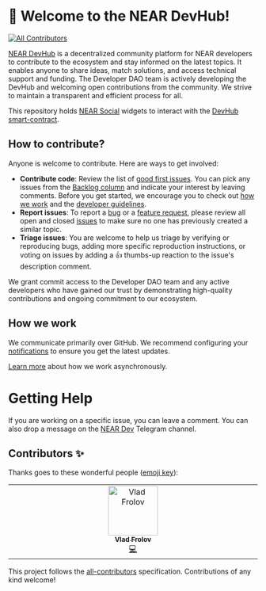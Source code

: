 # 👋 Welcome to the NEAR DevHub!
<!-- ALL-CONTRIBUTORS-BADGE:START - Do not remove or modify this section -->
[![All Contributors](https://img.shields.io/badge/all_contributors-1-orange.svg?style=flat-square)](#contributors-)
<!-- ALL-CONTRIBUTORS-BADGE:END -->

[NEAR DevHub](http://devgovgigs.near.social) is a decentralized community platform for NEAR developers to contribute to the ecosystem and stay informed on the latest topics. It enables anyone to share ideas, match solutions, and access technical support and funding. The Developer DAO team is actively developing the DevHub and welcoming open contributions from the community. We strive to maintain a transparent and efficient process for all.  

This repository holds [NEAR Social](https://near.social) widgets to interact with the [DevHub smart-contract](https://github.com/near/devgigsboard). 

## How to contribute?

Anyone is welcome to contribute. Here are ways to get involved:  

* **Contribute code**: Review the list of [good first issues](https://github.com/near/devgigsboard-widgets/contribute). You can pick any issues from the [Backlog column](https://github.com/orgs/near/projects/60) and indicate your interest by leaving comments. Before you get started, we encourage you to check out [how we work](https://github.com/near/devgigsboard-widgets/blob/main/docs/how-we-work.md) and the [developer guidelines](https://github.com/near/devgigsboard-widgets/blob/main/CONTRIBUTING.md).
* **Report issues**: To report a [bug](https://github.com/near/devgigsboard-widgets/issues/new?assignees=&labels=bug&template=bug_report.md&title=) or a [feature request](https://github.com/near/devgigsboard-widgets/issues/new?assignees=&labels=enhancement&template=feature-request.md&title=), please review all open and closed [issues](https://github.com/near/devgigsboard-widgets/issues?q=is%3Aissue+is%3Aall+) to make sure no one has previously created a similar topic.
* **Triage issues**: You are welcome to help us triage by verifying or reproducing bugs, adding more specific reproduction instructions, or voting on issues by adding a 👍 thumbs-up reaction to the issue's description comment.  

We grant commit access to the Developer DAO team and any active developers who have gained our trust by demonstrating high-quality contributions and ongoing commitment to our ecosystem.

## How we work

We communicate primarily over GitHub. We recommend configuring your [notifications](https://docs.github.com/en/account-and-profile/managing-subscriptions-and-notifications-on-github/setting-up-notifications/configuring-notifications) to ensure you get the latest updates.   

[Learn more](https://github.com/near/devgigsboard-widgets/blob/main/docs/how-we-work.md) about how we work asynchronously.  

# Getting Help

If you are working on a specific issue, you can leave a comment. You can also drop a message on the [NEAR Dev](https://t.me/neardev) Telegram channel.

## Contributors ✨

Thanks goes to these wonderful people ([emoji key](https://allcontributors.org/docs/en/emoji-key)):

<!-- ALL-CONTRIBUTORS-LIST:START - Do not remove or modify this section -->
<!-- prettier-ignore-start -->
<!-- markdownlint-disable -->
<table>
  <tbody>
    <tr>
      <td align="center" valign="top" width="14.28%"><a href="http://stackoverflow.com/users/1178806"><img src="https://avatars.githubusercontent.com/u/304265?v=4?s=100" width="100px;" alt="Vlad Frolov"/><br /><sub><b>Vlad Frolov</b></sub></a><br /><a href="https://github.com/near/neardevhub-widgets/commits?author=frol" title="Code">💻</a></td>
    </tr>
  </tbody>
</table>

<!-- markdownlint-restore -->
<!-- prettier-ignore-end -->

<!-- ALL-CONTRIBUTORS-LIST:END -->

This project follows the [all-contributors](https://github.com/all-contributors/all-contributors) specification. Contributions of any kind welcome!